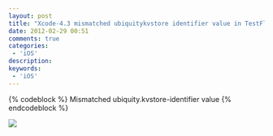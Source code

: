 ```yaml
---
layout: post
title: "Xcode-4.3 mismatched ubiquitykvstore identifier value in TestFlight"
date: 2012-02-29 00:51
comments: true
categories: 
 - 'iOS'
description: 
keywords:
 - 'iOS'
---
```


{% codeblock %}
Mismatched ubiquity.kvstore-identifier value
{% endcodeblock %}

<img src="http://img.seiji.me/blog/2012/02/28.png" />
